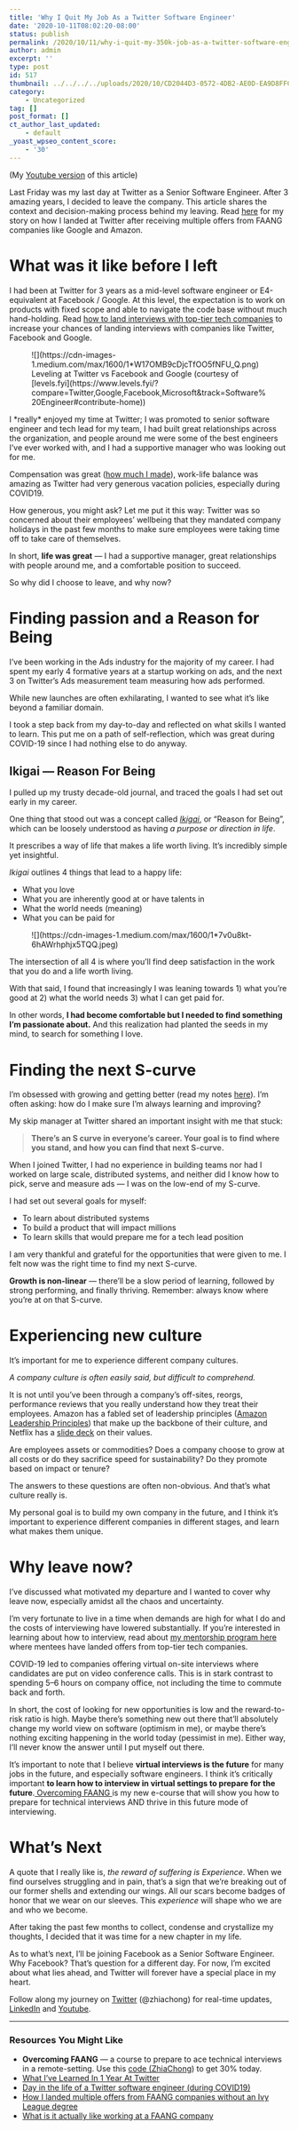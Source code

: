 ```yaml
---
title: 'Why I Quit My Job As a Twitter Software Engineer'
date: '2020-10-11T08:02:20-08:00'
status: publish
permalink: /2020/10/11/why-i-quit-my-350k-job-as-a-twitter-software-engineer
author: admin
excerpt: ''
type: post
id: 517
thumbnail: ../../../../uploads/2020/10/CD2044D3-0572-4DB2-AE0D-EA9D8FFCA12E-e1602429573524.png
category:
    - Uncategorized
tag: []
post_format: []
ct_author_last_updated:
    - default
_yoast_wpseo_content_score:
    - '30'
---
```

(My [Youtube version](https://www.youtube.com/watch?v=Yu7vsY0SzBg&ab_channel=ZhiaChong) of this article)

Last Friday was my last day at Twitter as a Senior Software Engineer. After 3 amazing years, I decided to leave the company. This article shares the context and decision-making process behind my leaving. Read [here](https://medium.com/swlh/how-i-landed-offers-from-microsoft-amazon-and-twitter-without-an-ivy-league-degree-d62cfe286eb8) for my story on how I landed at Twitter after receiving multiple offers from FAANG companies like Google and Amazon.

What was it like before I left
==============================

I had been at Twitter for 3 years as a mid-level software engineer or E4-equivalent at Facebook / Google. At this level, the expectation is to work on products with fixed scope and able to navigate the code base without much hand-holding. Read [how to land interviews with top-tier tech companies](https://medium.com/@zhiachong/how-to-get-an-interview-with-top-tech-companies-c27f18e9d157) to increase your chances of landing interviews with companies like Twitter, Facebook and Google.

<figure>![](https://cdn-images-1.medium.com/max/1600/1*W17OMB9cDjcTfOO5fNFU_Q.png)<figcaption>Leveling at Twitter vs Facebook and Google (courtesy of [levels.fyi](https://www.levels.fyi/?compare=Twitter,Google,Facebook,Microsoft&track=Software%20Engineer#contribute-home))</figcaption></figure>I *really* enjoyed my time at Twitter; I was promoted to senior software engineer and tech lead for my team, I had built great relationships across the organization, and people around me were some of the best engineers I’ve ever worked with, and I had a supportive manager who was looking out for me.

Compensation was great ([how much I made](https://www.youtube.com/watch?v=ALgI6OY5W2A&ab_channel=ZhiaChong)), work-life balance was amazing as Twitter had very generous vacation policies, especially during COVID19.

How generous, you might ask? Let me put it this way: Twitter was so concerned about their employees’ wellbeing that they mandated company holidays in the past few months to make sure employees were taking time off to take care of themselves.

In short, **life was great** — I had a supportive manager, great relationships with people around me, and a comfortable position to succeed.

So why did I choose to leave, and why now?

Finding passion and a Reason for Being
======================================

I’ve been working in the Ads industry for the majority of my career. I had spent my early 4 formative years at a startup working on ads, and the next 3 on Twitter’s Ads measurement team measuring how ads performed.

While new launches are often exhilarating, I wanted to see what it’s like beyond a familiar domain.

I took a step back from my day-to-day and reflected on what skills I wanted to learn. This put me on a path of self-reflection, which was great during COVID-19 since I had nothing else to do anyway.

Ikigai — Reason For Being
-------------------------

I pulled up my trusty decade-old journal, and traced the goals I had set out early in my career.

One thing that stood out was a concept called [*Ikigai*](https://en.wikipedia.org/wiki/Ikigai), or “Reason for Being”, which can be loosely understood as having *a purpose or direction in life*.

It prescribes a way of life that makes a life worth living. It’s incredibly simple yet insightful.

*Ikigai* outlines 4 things that lead to a happy life:

- What you love
- What you are inherently good at or have talents in
- What the world needs (meaning)
- What you can be paid for

<figure>![](https://cdn-images-1.medium.com/max/1600/1*7v0u8kt-6hAWrhphjx5TQQ.jpeg)  
</figure>The intersection of all 4 is where you’ll find deep satisfaction in the work that you do and a life worth living.

With that said, I found that increasingly I was leaning towards 1) what you’re good at 2) what the world needs 3) what I can get paid for.

In other words, **I had become comfortable but I needed to find something I’m passionate about.** And this realization had planted the seeds in my mind, to search for something I love.

Finding the next S-curve
========================

I’m obsessed with growing and getting better (read my notes [here](https://medium.com/@zhiachong/how-to-be-a-successful-software-engineer-6f82a5b1a82e)). I’m often asking: how do I make sure I’m always learning and improving?

My skip manager at Twitter shared an important insight with me that stuck:

> **There’s an S curve in everyone’s career. Your goal is to find where you stand, and how you can find that next S-curve.**

When I joined Twitter, I had no experience in building teams nor had I worked on large scale, distributed systems, and neither did I know how to pick, serve and measure ads — I was on the low-end of my S-curve.

I had set out several goals for myself:

- To learn about distributed systems
- To build a product that will impact millions
- To learn skills that would prepare me for a tech lead position

I am very thankful and grateful for the opportunities that were given to me. I felt now was the right time to find my next S-curve.

**Growth is non-linear** — there’ll be a slow period of learning, followed by strong performing, and finally thriving. Remember: always know where you’re at on that S-curve.

Experiencing new culture
========================

It’s important for me to experience different company cultures.

*A company culture is often easily said, but difficult to comprehend.*

It is not until you’ve been through a company’s off-sites, reorgs, performance reviews that you really understand how they treat their employees. Amazon has a fabled set of leadership principles ([Amazon Leadership Principles](https://www.amazon.jobs/en/principles)) that make up the backbone of their culture, and Netflix has a [slide deck](https://jobs.netflix.com/culture) on their values.

Are employees assets or commodities? Does a company choose to grow at all costs or do they sacrifice speed for sustainability? Do they promote based on impact or tenure?

The answers to these questions are often non-obvious. And that’s what culture really is.

My personal goal is to build my own company in the future, and I think it’s important to experience different companies in different stages, and learn what makes them unique.

Why leave now?
==============

I’ve discussed what motivated my departure and I wanted to cover why leave now, especially amidst all the chaos and uncertainty.

I’m very fortunate to live in a time when demands are high for what I do and the costs of interviewing have lowered substantially. If you’re interested in learning about how to interview, read about [my mentorship program here ](https://zhiachong.com/courses/)where mentees have landed offers from top-tier tech companies.

COVID-19 led to companies offering virtual on-site interviews where candidates are put on video conference calls. This is in stark contrast to spending 5–6 hours on company office, not including the time to commute back and forth.

In short, the cost of looking for new opportunities is low and the reward-to-risk ratio is high. Maybe there’s something new out there that’ll absolutely change my world view on software (optimism in me), or maybe there’s nothing exciting happening in the world today (pessimist in me). Either way, I’ll never know the answer until I put myself out there.

It’s important to note that I believe **virtual interviews is the future** for many jobs in the future, and especially software engineers. I think it’s critically important **to learn how to interview in virtual settings to prepare for the future**.[ Overcoming FAANG ](https://gumroad.com/l/overcome-faang/ZhiaChong)is my new e-course that will show you how to prepare for technical interviews AND thrive in this future mode of interviewing.

What’s Next
===========

A quote that I really like is, *the reward of suffering is Experience*. When we find ourselves struggling and in pain, that’s a sign that we’re breaking out of our former shells and extending our wings. All our scars become badges of honor that we wear on our sleeves. This *experience* will shape who we are and who we become.

After taking the past few months to collect, condense and crystallize my thoughts, I decided that it was time for a new chapter in my life.

As to what’s next, I’ll be joining Facebook as a Senior Software Engineer. Why Facebook? That’s question for a different day. For now, I’m excited about what lies ahead, and Twitter will forever have a special place in my heart.

Follow along my journey on [Twitter](https://twitter.com/zhiachong) (@zhiachong) for real-time updates, [LinkedIn](https://www.linkedin.com/in/zhiachong/) and [Youtube](https://www.youtube.com/channel/UCX0L1k79EcyL8q44wP8uylg?view_as=subscriber).

- - - - - -

### Resources You Might Like

- **Overcoming FAANG** — a course to prepare to ace technical interviews in a remote-setting. Use this [code (](https://gumroad.com/l/overcome-faang/hy406ao)[ZhiaChong](https://gumroad.com/l/overcome-faang/ZhiaChong)) to get 30% today.
- [What I’ve Learned In 1 Year At Twitter](https://medium.com/@zhiachong/what-ive-learned-in-1-year-at-twitter-65150f5d4af2)
- [Day in the life of a Twitter software engineer (during COVID19)](https://www.youtube.com/watch?v=O8y6N6sQ-lw&feature=youtu.be)
- [How I landed multiple offers from FAANG companies without an Ivy League degree](https://www.youtube.com/watch?v=83Reyvrs-VQ&ab_channel=ZhiaChong)
- [What is it actually like working at a FAANG company](https://www.youtube.com/watch?v=32JTJ_Zf7b8&ab_channel=ZhiaChong)